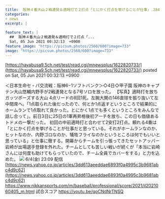 ```yaml
---
title:  阪神４番大山２戦連発＆適時打で２打点「とにかく打点を挙げることが仕事」.284   7本  30打点  
categories:
- news
excerpt: |
  
feature_text: |
  ##  阪神４番大山２戦連発＆適時打で２打点「...
  Sat, 05 Jun 2021 00:32:13  +0900
feature_image: "https://picsum.photos/2560/600?image=733"
image: "https://picsum.photos/2560/600?image=733"
---
```


[https://hayabusa9.5ch.net/test/read.cgi/mnewsplus/1622820733/](https://hayabusa9.5ch.net/test/read.cgi/mnewsplus/1622820733/)
posted on Sat, 05 Jun 2021 00:32:13  +0900

<!--more-->

＜日本生命セ・パ交流戦：阪神6−1ソフトバンク＞◇4日◇甲子園 阪神のキャプテン大山悠輔内野手が2戦連発となる7号ソロを放った。 【写真】適時打を放ちガッツポーズする大山 4点リードの8回1死。左腕大関の146直球を振り抜いて左中間席へ。「1点取られた後だったので、何とか1点返すというところで結果的にホームランで1点取れて良かった。とにかく1点でも多くというところをみんなで話し合って」。前日3日に25日の1軍再昇格後初アーチを放ち、この日も価値あるトドメの一撃だった。 初回の中前適時打と合わせて2安打2打点。頼れる4番は「とにかく打点を挙げることが仕事だと思っている。それがホームランなのか、ヒットなのか、内野ゴロなのか、犠牲フライなのかというところは何でもいいと思っている」と仕事に徹する。開幕からチームを引っ張ってきたセットアッパー岩崎が出場選手登録を外れた。チームとしても苦しい戦いが続くが「本当に岩崎さんには何度も助けてもらっていたので、チーム全員でカバーをする」と力を込めた。 ![](https://i.imgur.com/II4WAJb.jpg) 6/4(金) 23:09 配信 [https://news.yahoo.co.jp/articles/3dd613aeeddae6893f0a4995c3b9681abc4d9c62](https://news.yahoo.co.jp/articles/3dd613aeeddae6893f0a4995c3b9681abc4d9c62) https://www.nikkansports.com/m/baseball/professional/score/2021/il2021060405_m.html 試合スコア https://youtu.be/qoCNdNrTNSQ
